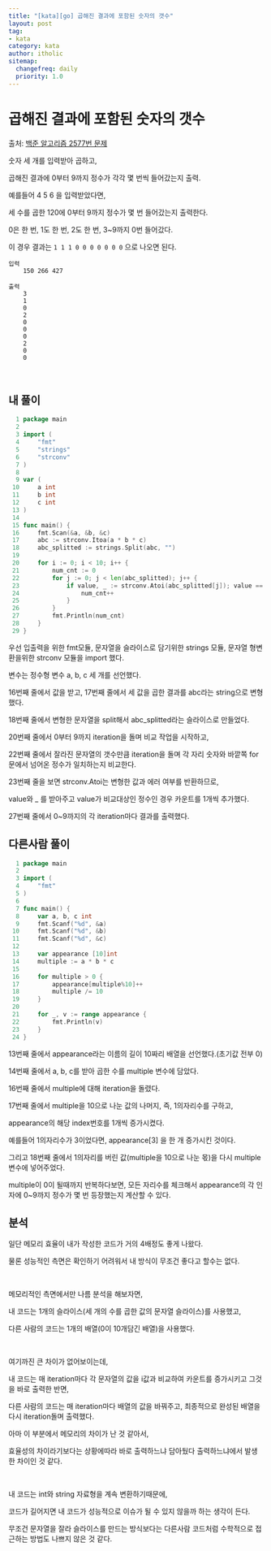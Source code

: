 ```yaml
---
title: "[kata][go] 곱해진 결과에 포함된 숫자의 갯수"
layout: post
tag:
- kata
category: kata
author: itholic
sitemap:
  changefreq: daily
  priority: 1.0
---
```


# 곱해진 결과에 포함된 숫자의 갯수

출처: <a href="https://www.acmicpc.net/problem/2577" target="_blank">백준 알고리즘 2577번 문제</a>

숫자 세 개를 입력받아 곱하고,

곱해진 결과에 0부터 9까지 정수가 각각 몇 번씩 들어갔는지 출력.

예를들어 4 5 6 을 입력받았다면,

세 수를 곱한 120에 0부터 9까지 정수가 몇 번 들어갔는지 출력한다.

0은 한 번, 1도 한 번, 2도 한 번, 3~9까지 0번 들어갔다.

이 경우 결과는 `1 1 1 0 0 0 0 0 0 0` 으로 나오면 된다.

```
입력
    150 266 427

출력
    3
    1
    0
    2
    0
    0
    0
    2
    0
    0
```

<br/>

## 내 풀이

```go
  1 package main
  2
  3 import (
  4     "fmt"
  5     "strings"
  6     "strconv"
  7 )
  8
  9 var (
 10     a int
 11     b int
 12     c int
 13 )
 14
 15 func main() {
 16     fmt.Scan(&a, &b, &c)
 17     abc := strconv.Itoa(a * b * c)
 18     abc_splitted := strings.Split(abc, "")
 19
 20     for i := 0; i < 10; i++ {
 21         num_cnt := 0
 22         for j := 0; j < len(abc_splitted); j++ {
 23             if value, _ := strconv.Atoi(abc_splitted[j]); value == i {
 24                 num_cnt++
 25             }
 26         }
 27         fmt.Println(num_cnt)
 28     }
 29 }
```

우선 입출력을 위한 fmt모듈, 문자열을 슬라이스로 담기위한 strings 모듈, 문자열 형변환을위한 strconv 모듈을 import 했다.

변수는 정수형 변수 a, b, c 세 개를 선언했다.

16번째 줄에서 값을 받고, 17번째 줄에서 세 값을 곱한 결과를 abc라는 string으로 변형했다.

18번째 줄에서 변형한 문자열을 split해서 abc_splitted라는 슬라이스로 만들었다.

20번째 줄에서 0부터 9까지 iteration을 돌며 비교 작업을 시작하고,

22번째 줄에서 잘라진 문자열의 갯수만큼 iteration을 돌며 각 자리 숫자와 바깥쪽 for문에서 넘어온 정수가 일치하는지 비교한다.

23번째 줄을 보면 strconv.Atoi는 변형한 값과 에러 여부를 반환하므로, 

value와 _ 를 받아주고 value가 비교대상인 정수인 경우 카운트를 1개씩 추가했다.

27번째 줄에서 0~9까지의 각 iteration마다 결과를 출력했다.

## 다른사람 풀이

```go
  1 package main
  2
  3 import (
  4     "fmt"
  5 )
  6
  7 func main() {
  8     var a, b, c int
  9     fmt.Scanf("%d", &a)
 10     fmt.Scanf("%d", &b)
 11     fmt.Scanf("%d", &c)
 12
 13     var appearance [10]int
 14     multiple := a * b * c
 15
 16     for multiple > 0 {
 17         appearance[multiple%10]++
 18         multiple /= 10
 19     }
 20
 21     for _, v := range appearance {
 22         fmt.Println(v)
 23     }
 24 }
```

13번째 줄에서 appearance라는 이름의 길이 10짜리 배열을 선언했다.(초기값 전부 0)

14번째 줄에서 a, b, c를 받아 곱한 수를 multiple 변수에 담았다.

16번째 줄에서 multiple에 대해 iteration을 돌렸다.

17번째 줄에서 multiple을 10으로 나눈 값의 나머지, 즉, 1의자리수를 구하고,

appearance의 해당 index번호를 1개씩 증가시켰다.

예를들어 1의자리수가 3이었다면, appearance[3] 을 한 개 증가시킨 것이다.

그리고 18번째 줄에서 1의자리를 버린 값(multiple을 10으로 나눈 몫)을 다시 multiple 변수에 넣어주었다.

multiple이 0이 될때까지 반복하다보면, 모든 자리수를 체크해서 appearance의 각 인자에 0~9까지 정수가 몇 번 등장했는지 계산할 수 있다.

## 분석

일단 메모리 효율이 내가 작성한 코드가 거의 4배정도 좋게 나왔다.

물론 성능적인 측면은 확인하기 어려워서 내 방식이 무조건 좋다고 할수는 없다.

<br/>

메모리적인 측면에서만 나름 분석을 해보자면,

내 코드는 1개의 슬라이스(세 개의 수를 곱한 값의 문자열 슬라이스)를 사용했고,

다른 사람의 코드는 1개의 배열(0이 10개담긴 배열)을 사용했다.

<br/>

여기까진 큰 차이가 없어보이는데, 

내 코드는 매 iteration마다 각 문자열의 값을 i값과 비교하여 카운트를 증가시키고 그것을 바로 출력한 반면,

다른 사람의 코드는 매 iteration마다 배열의 값을 바꿔주고, 최종적으로 완성된 배열을 다시 iteration돌며 출력했다.

아마 이 부분에서 메모리의 차이가 난 것 같아서, 

효율성의 차이라기보다는 상황에따라 바로 출력하느냐 담아뒀다 출력하느냐에서 발생한 차이인 것 같다.

<br/>

내 코드는 int와 string 자료형을 계속 변환하기때문에, 

코드가 길어지면 내 코드가 성능적으로 이슈가 될 수 있지 않을까 하는 생각이 든다.

무조건 문자열을 잘라 슬라이스를 만드는 방식보다는 다른사람 코드처럼 수학적으로 접근하는 방법도 나쁘지 않은 것 같다.
